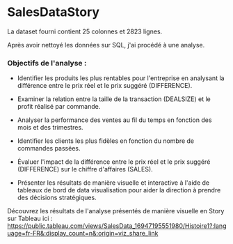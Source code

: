 # SalesDataStory

La dataset fourni contient 25 colonnes et 2823 lignes. 

Après avoir nettoyé les données sur SQL, j'ai procédé à une analyse.


### Objectifs de l'analyse :

- Identifier les produits les plus rentables pour l'entreprise en analysant la différence entre le prix réel et le prix suggéré (DIFFERENCE).

- Examiner la relation entre la taille de la transaction (DEALSIZE) et le profit réalisé par commande.

- Analyser la performance des ventes au fil du temps en fonction des mois et des trimestres.

- Identifier les clients les plus fidèles en fonction du nombre de commandes passées.

- Évaluer l'impact de la différence entre le prix réel et le prix suggéré (DIFFERENCE) sur le chiffre d'affaires (SALES).

- Présenter les résultats de manière visuelle et interactive à l'aide de tableaux de bord de data visualisation pour aider la direction à prendre des décisions stratégiques.


Découvrez les résultats de l'analyse présentés de manière visuelle en Story sur Tableau ici : https://public.tableau.com/views/SalesData_16947195551980/Histoire1?:language=fr-FR&:display_count=n&:origin=viz_share_link

